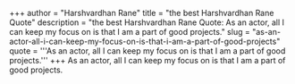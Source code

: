 +++
author = "Harshvardhan Rane"
title = "the best Harshvardhan Rane Quote"
description = "the best Harshvardhan Rane Quote: As an actor, all I can keep my focus on is that I am a part of good projects."
slug = "as-an-actor-all-i-can-keep-my-focus-on-is-that-i-am-a-part-of-good-projects"
quote = '''As an actor, all I can keep my focus on is that I am a part of good projects.'''
+++
As an actor, all I can keep my focus on is that I am a part of good projects.
